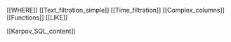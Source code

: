 [[WHERE]]
[[Text_filtration_simple]]
[[Time_filtration]]
[[Complex_columns]]
[[Functions]]
[[LIKE]]

[[Karpov_SQL_content]]